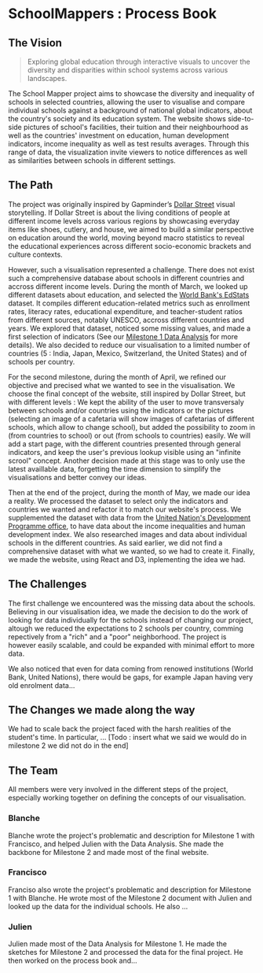 # SchoolMappers : Process Book

## The Vision

> Exploring global education through interactive visuals to uncover the diversity and disparities within school systems across various landscapes.

The School Mapper project aims to showcase the diversity and inequality of schools in selected countries, allowing the user to visualise and compare individual schools against a background of national global indicators, about the country's society and its education system. 
The website shows side-to-side pictures of school's facilities, their tuition and their neighbourhood as well as the countries' investment on education, human development indicators, income inequality as well as test results averages.
Through this range of data, the visualization invite viewers to notice differences as well as similarities between schools in different settings.

## The Path

The project was originally inspired by Gapminder’s [Dollar Street](https://www.gapminder.org/dollar-street) visual storytelling. If Dollar Street is about the living conditions of people at different income levels across various regions by showcasing everyday items like shoes, cutlery, and house, we aimed to build a similar perspective on education around the world, moving beyond macro statistics to reveal the educational experiences across different socio-economic brackets and culture contexts.

However, such a visualisation represented a challenge. There does not exist such a comprehensive database about schools in different countries and accross different income levels. During the month of March, we looked up different datasets about education, and selected the [World Bank's EdStats](https://datacatalog.worldbank.org/search/dataset/0038480/education-statistics) dataset. It compiles different education-related metrics such as enrollment rates, literacy rates, educational expenditure, and teacher-student ratios from different sources, notably UNESCO, accross different countries and years. We explored that dataset, noticed some missing values, and made a first selection of indicators (See our [Milestone 1 Data Analysis](Milestone1.md) for more details). We also decided to reduce our visualisation to a limited number of countries (5 : India, Japan, Mexico, Switzerland, the United States) and of schools per country. 

For the second milestone, during the month of April, we refined our objective and precised what we wanted to see in the visualisation. We choose the final concept of the website, still inspired by Dollar Street, but with different levels : We kept the ability of the user to move transversaly between schools and/or countries using the indicators or the pictures (selecting an image of a cafetaria will show images of cafetarias of different schools, which allow to change school), but added the possibility to zoom in (from countries to school) or out (from schools to countries) easily. We will add a start page, with the different countries presented through general indicators, and keep the user's previous lookup visible using an "infinite scrool" concept.
Another decision made at this stage was to only use the latest availlable data, forgetting the time dimension to simplify the visualisations and better convey our ideas.

Then at the end of the project, during the month of May, we made our idea a reality. We processed the dataset to select only the indicators and countries we wanted and refactor it to match our website's process. We supplemented the dataset with data from the [United Nation's Development Programme office](https://hdr.undp.org), to have data about the income inequalities and human development index.
We also researched images and data about individual schools in the different countries. As said earlier, we did not find a comprehensive dataset with what we wanted, so we had to create it. 
Finally, we made the website, using React and D3, inplementing the idea we had.

## The Challenges

The first challenge we encountered was the missing data about the schools. Believing in our visualisation idea, we made the decision to do the work of looking for data individually for the schools instead of changing our project, altough we reduced the expectations to 2 schools per country, comming repectively from a "rich" and a "poor" neighborhood. The project is however easily scalable, and could be expanded with minimal effort to more data.

We also noticed that even for data coming from renowed institutions (World Bank, United Nations), there would be gaps, for example Japan having very old enrolment data...

## The Changes we made along the way

We had to scale back the project faced with the harsh realities of the student's time. In particular, ...
[Todo : insert what we said we would do in milestone 2 we did not do in the end]


## The Team

All members were very involved in the different steps of the project, especially working together on defining the concepts of our visualisation.

### Blanche

Blanche wrote the project's problematic and description for Milestone 1 with Francisco, and helped Julien with the Data Analysis. She made the backbone for Milestone 2 and made most of the final website.

### Francisco

Franciso also wrote the project's problematic and description for Milestone 1 with Blanche. He wrote most of the Milestone 2 document with Julien and looked up the data for the individual schools. He also ...

### Julien

Julien made most of the Data Analysis for Milestone 1. He made the sketches for Milestone 2 and processed the data for the final project. He then worked on the process book and...